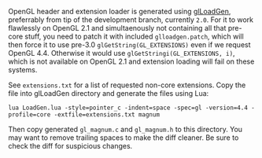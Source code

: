 OpenGL header and extension loader is generated using [glLoadGen](https://bitbucket.org/alfonse/glloadgen),
preferrably from tip of the development branch, currently `2.0`. For it to work
flawlessly on OpenGL 2.1 and simultaenously not containing all that pre-core
stuff, you need to patch it with included `glloadgen.patch`, which will then
force it to use pre-3.0 `glGetString(GL_EXTENSIONS)` even if we request OpenGL
4.4. Otherwise it would use `glGetStringi(GL_EXTENSIONS, i)`, which is not
available on OpenGL 2.1 and extension loading will fail on these systems.

See `extensions.txt` for a list of requested non-core extensions. Copy the file
into glLoadGen directory and generate the files using Lua:

    lua LoadGen.lua -style=pointer_c -indent=space -spec=gl -version=4.4 -profile=core -extfile=extensions.txt magnum

Then copy generated `gl_magnum.c` and `gl_magnum.h` to this directory. You may
want to remove trailing spaces to make the diff cleaner. Be sure to check the
diff for suspicious changes.
